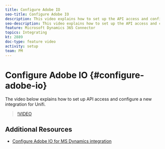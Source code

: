 ```yaml
---
title: Configure Adobe IO
seo-title: Configure Adobe IO
description: This video explains how to set up the API access and configure a new integration for Unifi.
seo-description: This video explains how to set up the API access and configure a new integration for Unifi.
feature: Microsoft Dynamics 365 Connector
topics: Integrating
kt: 2889
doc-type: feature video
activity: setup
team: PM
---
```

 
# Configure Adobe IO {#configure-adobe-io}

 The video below explains how to set up API access and configure a new integration for Unifi.

 >[!VIDEO](https://video.tv.adobe.com/v/27308?quality=12)

## Additional Resources

* [Configure Adobe IO for MS Dynamics integration](https://helpx.adobe.com/campaign/kb/ms-dynamics-adobe-io.html)
  
